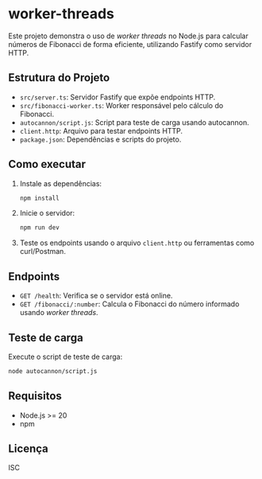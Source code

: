 # worker-threads

Este projeto demonstra o uso de _worker threads_ no Node.js para calcular números de Fibonacci de forma eficiente, utilizando Fastify como servidor HTTP.

## Estrutura do Projeto

- `src/server.ts`: Servidor Fastify que expõe endpoints HTTP.
- `src/fibonacci-worker.ts`: Worker responsável pelo cálculo do Fibonacci.
- `autocannon/script.js`: Script para teste de carga usando autocannon.
- `client.http`: Arquivo para testar endpoints HTTP.
- `package.json`: Dependências e scripts do projeto.

## Como executar

1. Instale as dependências:
   ```sh
   npm install
   ```

2. Inicie o servidor:
   ```sh
   npm run dev
   ```

3. Teste os endpoints usando o arquivo `client.http` ou ferramentas como curl/Postman.

## Endpoints

- `GET /health`: Verifica se o servidor está online.
- `GET /fibonacci/:number`: Calcula o Fibonacci do número informado usando _worker threads_.

## Teste de carga

Execute o script de teste de carga:
```sh
node autocannon/script.js
```

## Requisitos

- Node.js >= 20
- npm

## Licença

ISC
